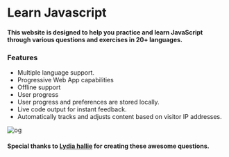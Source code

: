 # Learn Javascript

#### This website is designed to help you practice and learn JavaScript through various questions and exercises in 20+ languages.

### Features

- Multiple language support.
- Progressive Web App capabilities
- Offline support
- User progress
- User progress and preferences are stored locally.
- Live code output for instant feedback.
- Automatically tracks and adjusts content based on visitor IP addresses.

![og](https://github.com/divyamdotfoo/learn-javascript/assets/148679569/b3aa63d2-c829-4bb6-bee1-16d3e3a39984)

#### Special thanks to [Lydia hallie](https://github.com/lydiahallie/javascript-questions/) for creating these awesome questions.

